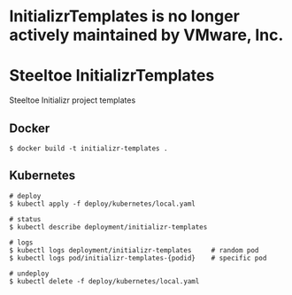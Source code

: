 # InitializrTemplates is no longer actively maintained by VMware, Inc.

# Steeltoe InitializrTemplates

Steeltoe Initializr project templates

## Docker

```
$ docker build -t initializr-templates .
```

## Kubernetes

```
# deploy
$ kubectl apply -f deploy/kubernetes/local.yaml

# status
$ kubectl describe deployment/initializr-templates

# logs
$ kubectl logs deployment/initializr-templates     # random pod
$ kubectl logs pod/initializr-templates-{podid}    # specific pod

# undeploy
$ kubectl delete -f deploy/kubernetes/local.yaml
```
